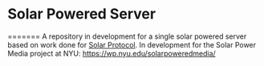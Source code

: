 # Solar Powered Server

=======
A repository in development for a single solar powered server based on work done for [Solar Protocol](https://github.com/alexnathanson/solar-protocol). In development for the Solar Power Media project at NYU: https://wp.nyu.edu/solarpoweredmedia/



